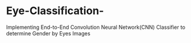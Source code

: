 # Eye-Classification-
Implementing End-to-End Convolution Neural Network(CNN) Classifier to determine Gender by Eyes Images
